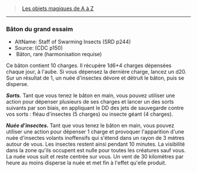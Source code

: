 ﻿> [Les objets magiques de A à Z](hd_magicitems_az_les_objets_magiques_de_a_a_z.md)

---

### Bâton du grand essaim

- AltName: Staff of Swarming Insects (SRD p244)
- Source: (CDC p150)
-  Bâton, rare (harmonisation requise)

Ce bâton contient 10 charges. Il récupère 1d6+4 charges dépensées chaque jour, à l'aube. Si vous dépensez la dernière charge, lancez un d20. Sur un résultat de 1, un nuée d'insectes dévore et détruit le bâton, puis se disperse.

**_Sorts._** Tant que vous tenez le bâton en main, vous pouvez utiliser une action pour dépenser plusieurs de ses charges et lancer un des sorts suivants par son biais, en appliquant le DD des jets de sauvegarde contre vos sorts : fléau d'insectes (5 charges) ou insecte géant (4 charges).

**_Nuée d'insectes._** Tant que vous tenez le bâton en main, vous pouvez utiliser une action pour dépenser 1 charge et provoquer l'apparition d'une nuée d'insectes volants inoffensifs qui s'étend dans un rayon de 3 mètres autour de vous. Les insectes restent ainsi pendant 10 minutes. La visibilité dans la zone qu'ils occupent est nulle pour toutes les créatures sauf vous. La nuée vous suit et reste centrée sur vous. Un vent de 30 kilomètres par heure au moins disperse la nuée et met fin à l'effet qu'elle produit.

